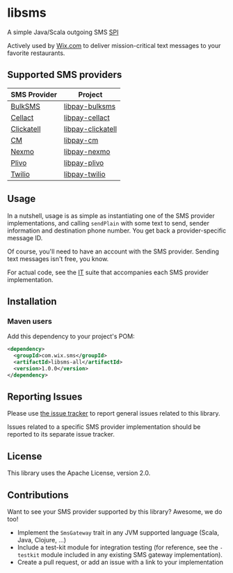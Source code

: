# libsms
A simple Java/Scala outgoing SMS [SPI](https://en.wikipedia.org/wiki/Service_provider_interface)

Actively used by [Wix.com](http://www.wix.com/) to deliver mission-critical text messages to your favorite restaurants.

## Supported SMS providers
| SMS Provider                              | Project                                                       |
| ----------------------------------------- | ------------------------------------------------------------- |
| [BulkSMS](http://www.bulksms.com/)        | [libpay-bulksms](https://github.com/wix/libpay-bulksms)       |
| [Cellact](http://www.cellact.co.il/)      | [libpay-cellact](https://github.com/wix/libpay-cellact)       |
| [Clickatell](https://www.clickatell.com/) | [libpay-clickatell](https://github.com/wix/libpay-clickatell) |
| [CM](https://www.cmtelecom.com/)          | [libpay-cm](https://github.com/wix/libpay-cm)                 |
| [Nexmo](https://www.nexmo.com/)           | [libpay-nexmo](https://github.com/wix/libpay-nexmo)           |
| [Plivo](https://www.plivo.com/)           | [libpay-plivo](https://github.com/wix/libpay-plivo)           |
| [Twilio](https://www.twilio.com/)         | [libpay-twilio](https://github.com/wix/libpay-twilio)         |


## Usage
In a nutshell, usage is as simple as instantiating one of the SMS provider implementations, and calling `sendPlain` with some text to send, sender information and destination phone number. You get back a provider-specific message ID.

Of course, you'll need to have an account with the SMS provider. Sending text messages isn't free, you know.

For actual code, see the [IT](https://en.wikipedia.org/wiki/Integration_testing) suite that accompanies each SMS provider implementation.

## Installation
### Maven users

Add this dependency to your project's POM:

```xml
<dependency>
  <groupId>com.wix.sms</groupId>
  <artifactId>libsms-all</artifactId>
  <version>1.0.0</version>
</dependency>
```

## Reporting Issues
Please use [the issue tracker](https://github.com/wix/libsms/issues) to report general issues related to this library.

Issues related to a specific SMS provider implementation should be reported to its separate issue tracker.

## License
This library uses the Apache License, version 2.0.

## Contributions
Want to see your SMS provider supported by this library? Awesome, we do too!
* Implement the `SmsGateway` trait in any JVM supported language (Scala, Java, Clojure, ...)
* Include a test-kit module for integration testing (for reference, see the ```-testkit``` module included in any existing SMS gateway implementation).
* Create a pull request, or add an issue with a link to your implementation
